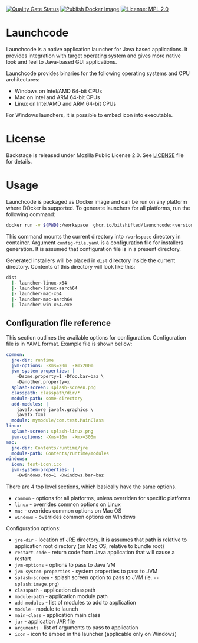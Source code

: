 [![Quality Gate Status](https://sonarcloud.io/api/project_badges/measure?project=bitshifted_launchcode&metric=alert_status)](https://sonarcloud.io/summary/new_code?id=bitshifted_launchcode) 
[![Publish Docker Image](https://github.com/bitshifted/launchcode/actions/workflows/publish-docker-image.yml/badge.svg?branch=master)](https://github.com/bitshifted/launchcode/actions/workflows/publish-docker-image.yml) 
[![License: MPL 2.0](https://img.shields.io/badge/License-MPL_2.0-brightgreen.svg)](https://opensource.org/licenses/MPL-2.0)

# Launchcode

Launchcode is a native application launcher for Java based applications. It provides integration with target 
operating system and gives more native look and feel to Java-based GUI applications.

Launchcode provides binaries for the following operating systems and CPU architectures:
* Windows on Intel/AMD 64-bit CPUs
* Mac on Intel and ARM 64-bit CPUs
* Linux on Intel/AMD and ARM 64-bit CPUs

For Windows launchers, it is possible to embed icon into executable.

# License

Backstage is released under Mozilla Public License 2.0. See [LICENSE](./LICENSE) file for details.

# Usage

Launchcode is packaged as Docker image and can be run on any platform where DOcker is supported. To generate launchers for all platforms, run the following command:

```bash
docker run -v ${PWD}:/workspace  ghcr.io/bitshifted/launchcode:<version> config-file.yaml
```

This command mounts the current directory into `/workspace` directory in container. Argument `config-file.yaml` is a configuration file for installers generation. It is assumed that configuration file is in a present directory.

Generated installers will be placed in `dist` directory inside the current directory. Contents of this directory will look like this:

```bash
dist
  |- launcher-linux-x64
  |- launcher-linux-aarch64
  |- launcher-mac-x64
  |- launcher-mac-aarch64
  |- launcher-win-x64.exe
```

## Configuration file reference

This section outlines the available options for configuration. Configuration file is in YAML format. Example file is shown bellow:

```yaml
common:
  jre-dir: runtime
  jvm-options: -Xms=20m  -Xmx200m
  jvm-system-properties: |
    -Dsome.property=1 -Dfoo.bar=baz \
    -Danother.property=x
  splash-screen: splash-screen.png
  classpath: classpath/dir/*
  module-path: some-directory
  add-modules: |
    javafx.core javafx.graphics \
    javafx.fxml
  module: mymodule/com.test.MainClass
linux:
  splash-screen: splash-linux.png
  jvm-options: -Xms=10m  -Xmx=300m
mac:
  jre-dir: Contents/runtime/jre
  module-path: Contents/runtime/modules
windows:
  icon: test-icon.ico
  jvm-system-properties: |
    -Dwindows.foo=1 -Dwindows.bar=baz
```

There are 4 top level sections, which basically have the same options.
* `common` - options for all platforms, unless overriden for specific platforms
* `linux` - overrides common options on Linux
* `mac` - overrides common options on Mac OS
* `windows` - overrides common options on WIndows

Configuration options:
* `jre-dir` - location of JRE directory. It is assumes that path is relative to application root directory (on Mac OS, relative to bundle root)
* `restart-code` - return code from Java application that will cause a restart
* `jvm-options` - options to pass to Java VM
* `jvm-system-properties` - system properties to pass to JVM
* `splash-screen` - splash screen option to pass to JVM (ie. `--splash:image.png`)
* `classpath` - application classpath
* `module-path` - application module path
* `add-modules` - list of modules to add to application
* `module` - module to launch
* `main-class` - application main class
* `jar` - application JAR file
* `arguments` - list of arguments to pass to application
* `icon` - icon to embed in the launcher (applicable only on Windows)
